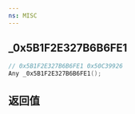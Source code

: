 ```yaml
---
ns: MISC
---
```

## _0x5B1F2E327B6B6FE1

```c
// 0x5B1F2E327B6B6FE1 0x50C39926
Any _0x5B1F2E327B6B6FE1();
```


## 返回值
